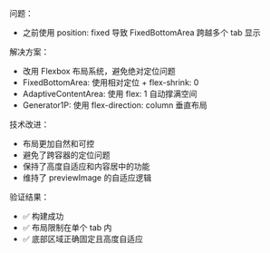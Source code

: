问题：
- 之前使用 position: fixed 导致 FixedBottomArea 跨越多个 tab 显示

解决方案：
- 改用 Flexbox 布局系统，避免绝对定位问题
- FixedBottomArea: 使用相对定位 + flex-shrink: 0
- AdaptiveContentArea: 使用 flex: 1 自动撑满空间
- Generator1P: 使用 flex-direction: column 垂直布局

技术改进：
- 布局更加自然和可控
- 避免了跨容器的定位问题
- 保持了高度自适应和内容居中的功能
- 维持了 previewImage 的自适应逻辑

验证结果：
- ✅ 构建成功
- ✅ 布局限制在单个 tab 内
- ✅ 底部区域正确固定且高度自适应